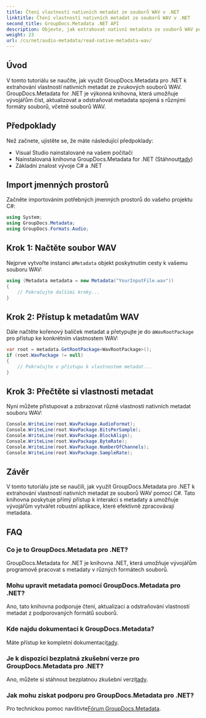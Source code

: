 ```yaml
---
title: Čtení vlastností nativních metadat ze souborů WAV v .NET
linktitle: Čtení vlastností nativních metadat ze souborů WAV v .NET
second_title: GroupDocs.Metadata .NET API
description: Objevte, jak extrahovat nativní metadata ze souborů WAV pomocí GroupDocs.Metadata pro .NET. Snadný C# tutoriál pro čtení vlastností souboru WAV.
weight: 23
url: /cs/net/audio-metadata/read-native-metadata-wav/
---
```

## Úvod
V tomto tutoriálu se naučíte, jak využít GroupDocs.Metadata pro .NET k extrahování vlastností nativních metadat ze zvukových souborů WAV. GroupDocs.Metadata for .NET je výkonná knihovna, která umožňuje vývojářům číst, aktualizovat a odstraňovat metadata spojená s různými formáty souborů, včetně souborů WAV.
## Předpoklady
Než začnete, ujistěte se, že máte následující předpoklady:
- Visual Studio nainstalované na vašem počítači
-  Nainstalovaná knihovna GroupDocs.Metadata for .NET (Stáhnout[tady](https://releases.groupdocs.com/metadata/net/))
- Základní znalost vývoje C# a .NET

## Import jmenných prostorů
Začněte importováním potřebných jmenných prostorů do vašeho projektu C#:
```csharp
using System;
using GroupDocs.Metadata;
using GroupDocs.Formats.Audio;
```
## Krok 1: Načtěte soubor WAV
 Nejprve vytvořte instanci a`Metadata` objekt poskytnutím cesty k vašemu souboru WAV:
```csharp
using (Metadata metadata = new Metadata("YourInputFile.wav"))
{
    // Pokračujte dalšími kroky...
}
```
## Krok 2: Přístup k metadatům WAV
 Dále načtěte kořenový balíček metadat a přetypujte je do a`WavRootPackage` pro přístup ke konkrétním vlastnostem WAV:
```csharp
var root = metadata.GetRootPackage<WavRootPackage>();
if (root.WavPackage != null)
{
    // Pokračujte v přístupu k vlastnostem metadat...
}
```
## Krok 3: Přečtěte si vlastnosti metadat
Nyní můžete přistupovat a zobrazovat různé vlastnosti nativních metadat souboru WAV:
```csharp
Console.WriteLine(root.WavPackage.AudioFormat);
Console.WriteLine(root.WavPackage.BitsPerSample);
Console.WriteLine(root.WavPackage.BlockAlign);
Console.WriteLine(root.WavPackage.ByteRate);
Console.WriteLine(root.WavPackage.NumberOfChannels);
Console.WriteLine(root.WavPackage.SampleRate);
```

## Závěr
V tomto tutoriálu jste se naučili, jak využít GroupDocs.Metadata pro .NET k extrahování vlastností nativních metadat ze souborů WAV pomocí C#. Tato knihovna poskytuje přímý přístup k interakci s metadaty a umožňuje vývojářům vytvářet robustní aplikace, které efektivně zpracovávají metadata.

## FAQ
### Co je to GroupDocs.Metadata pro .NET?
GroupDocs.Metadata for .NET je knihovna .NET, která umožňuje vývojářům programově pracovat s metadaty v různých formátech souborů.
### Mohu upravit metadata pomocí GroupDocs.Metadata pro .NET?
Ano, tato knihovna podporuje čtení, aktualizaci a odstraňování vlastností metadat z podporovaných formátů souborů.
### Kde najdu dokumentaci k GroupDocs.Metadata?
 Máte přístup ke kompletní dokumentaci[tady](https://tutorials.groupdocs.com/metadata/net/).
### Je k dispozici bezplatná zkušební verze pro GroupDocs.Metadata pro .NET?
 Ano, můžete si stáhnout bezplatnou zkušební verzi[tady](https://releases.groupdocs.com/).
### Jak mohu získat podporu pro GroupDocs.Metadata pro .NET?
 Pro technickou pomoc navštivte[Fórum GroupDocs.Metadata](https://forum.groupdocs.com/c/metadata/14).